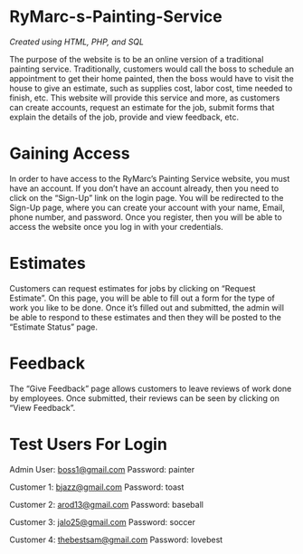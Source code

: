 # RyMarc-s-Painting-Service
*Created using HTML, PHP, and SQL*

The purpose of the website is to be an online version of a traditional painting service. Traditionally, customers would call the boss to schedule an appointment to get their home painted, then the boss would have to visit the house to give an estimate, such as supplies cost, labor cost, time needed to finish, etc. This website will provide this service and more, as customers can create accounts, request an estimate for the job, submit forms that explain the details of the job, provide and view feedback, etc.

# Gaining Access
In order to have access to the RyMarc’s Painting Service website, you must have an account. If you don’t have an account already, then you need to click on the “Sign-Up” link on the login page. You will be redirected to the Sign-Up page, where you can create your account with your name, Email, phone number, and password. Once you register, then you will be able to access the website once you log in with your credentials.

# Estimates
Customers can request estimates for jobs by clicking on “Request Estimate”. On this page, you will be able to fill out a form for the type of work you like to be done. Once it’s filled out and submitted, the admin will be able to respond to these estimates and then they will be posted to the “Estimate Status” page.

# Feedback
The “Give Feedback” page allows customers to leave reviews of work done by employees. Once submitted, their reviews can be seen by clicking on “View Feedback”.

# Test Users For Login
Admin User: boss1@gmail.com Password: painter

Customer 1: bjazz@gmail.com Password: toast

Customer 2: arod13@gmail.com Password: baseball

Customer 3: jalo25@gmail.com Password: soccer

Customer 4: thebestsam@gmail.com Password: lovebest
